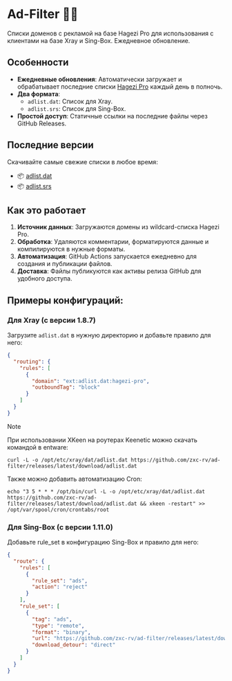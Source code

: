 # Ad-Filter 🚫✨

Списки доменов с рекламой на базе Hagezi Pro для использования с клиентами на базе Xray и Sing-Box. Ежедневное обновление.

## Особенности
- **Ежедневные обновления**: Автоматически загружает и обрабатывает последние списки [Hagezi Pro](https://github.com/hagezi/dns-blocklists) каждый день в полночь.
- **Два формата**:
  - `adlist.dat`: Список для Xray.
  - `adlist.srs`: Список для Sing-Box.
- **Простой доступ**: Статичные ссылки на последние файлы через GitHub Releases.

## Последние версии
Скачивайте самые свежие списки в любое время:

- 📦 [adlist.dat](https://github.com/zxc-rv/ad-filter/releases/latest/download/adlist.dat)  
- 📦 [adlist.srs](https://github.com/zxc-rv/ad-filter/releases/latest/download/adlist.srs)

## Как это работает
1. **Источник данных**: Загружаются домены из wildcard-списка Hagezi Pro.
2. **Обработка**: Удаляются комментарии, форматируются данные и компилируются в нужные форматы.
3. **Автоматизация**: GitHub Actions запускается ежедневно для создания и публикации файлов.
4. **Доставка**: Файлы публикуются как активы релиза GitHub для удобного доступа.

## Примеры конфигураций:

### Для Xray (c версии 1.8.7)
Загрузите `adlist.dat` в нужную директорию и добавьте правило для него:

```json
{
  "routing": {
    "rules": [
      {
        "domain": "ext:adlist.dat:hagezi-pro",
        "outboundTag": "block"
      }
    ]
  }
}
```
> [!NOTE]
> При использовании XKeen на роутерах Keenetic можно скачать командой в entware:
> ```
> curl -L -o /opt/etc/xray/dat/adlist.dat https://github.com/zxc-rv/ad-filter/releases/latest/download/adlist.dat
> ```
> Также можно добавить автоматизацию Cron:
> ```
> echo "3 5 * * * /opt/bin/curl -L -o /opt/etc/xray/dat/adlist.dat https://github.com/zxc-rv/ad-filter/releases/latest/download/adlist.dat && xkeen -restart" >> /opt/var/spool/cron/crontabs/root
> ```

### Для Sing-Box (с версии 1.11.0)
Добавьте rule_set в конфигурацию Sing-Box и правило для него:

```json
{
  "route": {
    "rules": [
      {
        "rule_set": "ads",
        "action": "reject"
      }
    ],
    "rule_set": [
      {
        "tag": "ads",
        "type": "remote",
        "format": "binary",
        "url": "https://github.com/zxc-rv/ad-filter/releases/latest/download/adlist.srs",
        "download_detour": "direct"
      }
    ]
  }
}
```


